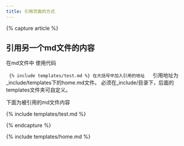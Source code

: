 ```yaml
---
title: 引用页面的方式
---
```


{% capture article %}

## 引用另一个md文件的内容
在md文件中 使用代码

   `{% include templates/test.md %} 在大括号中加入引用的地址  ` 
引用地址为_include/templates下的home.md文件。
必须在_include/目录下，后面的templates文件夹可自定义。

下面为被引用的md文件内容


 
{% include templates/test.md %}

{% endcapture %}

{% include templates/home.md %}
